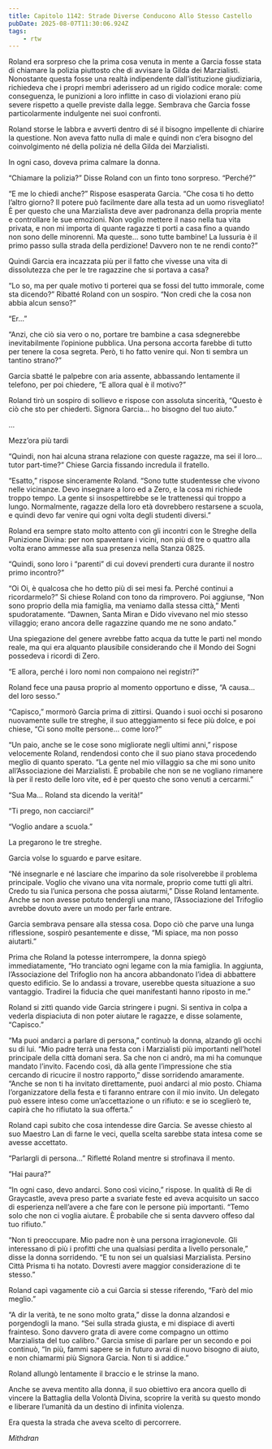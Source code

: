```yaml
---
title: Capitolo 1142: Strade Diverse Conducono Allo Stesso Castello
pubDate: 2025-08-07T11:30:06.924Z
tags:
    - rtw
---
```





















Roland era sorpreso che la prima cosa venuta in mente a Garcia fosse stata di chiamare la polizia piuttosto che di avvisare la Gilda dei Marzialisti. Nonostante questa fosse una realtà indipendente dall’istituzione giudiziaria, richiedeva che i propri membri aderissero ad un rigido codice morale: come conseguenza, le punizioni a loro inflitte in caso di violazioni erano più severe rispetto a quelle previste dalla legge. Sembrava che Garcia fosse particolarmente indulgente nei suoi confronti.






Roland storse le labbra e avvertì dentro di sé il bisogno impellente di chiarire la questione. Non aveva fatto nulla di male e quindi non c’era bisogno del coinvolgimento né della polizia né della Gilda dei Marzialisti.






In ogni caso, doveva prima calmare la donna.






“Chiamare la polizia?” Disse Roland con un finto tono sorpreso. “Perché?”






“E me lo chiedi anche?” Rispose esasperata Garcia. “Che cosa ti ho detto l’altro giorno? Il potere può facilmente dare alla testa ad un uomo risvegliato! È per questo che una Marzialista deve aver padronanza della propria mente e controllare le sue emozioni. Non voglio mettere il naso nella tua vita privata, e non mi importa di quante ragazze ti porti a casa fino a quando non sono delle minorenni. Ma queste… sono tutte bambine! La lussuria è il primo passo sulla strada della perdizione! Davvero non te ne rendi conto?”






Quindi Garcia era incazzata più per il fatto che vivesse una vita di dissolutezza che per le tre ragazzine che si portava a casa?






“Lo so, ma per quale motivo ti porterei qua se fossi del tutto immorale, come sta dicendo?” Ribatté Roland con un sospiro. “Non credi che la cosa non abbia alcun senso?”






“Er…”






“Anzi, che ciò sia vero o no, portare tre bambine a casa sdegnerebbe inevitabilmente l’opinione pubblica. Una persona accorta farebbe di tutto per tenere la cosa segreta. Però, ti ho fatto venire qui. Non ti sembra un tantino strano?”






Garcia sbatté le palpebre con aria assente, abbassando lentamente il telefono, per poi chiedere, “E allora qual è il motivo?”






Roland tirò un sospiro di sollievo e rispose con assoluta sincerità, “Questo è ciò che sto per chiederti. Signora Garcia… ho bisogno del tuo aiuto.”






…






Mezz’ora più tardi






“Quindi, non hai alcuna strana relazione con queste ragazze, ma sei il loro… tutor part-time?” Chiese Garcia fissando incredula il fratello.






“Esatto,” rispose sinceramente Roland. “Sono tutte studentesse che vivono nelle vicinanze. Devo insegnare a loro ed a Zero, e la cosa mi richiede troppo tempo. La gente si insospettirebbe se le trattenessi qui troppo a lungo. Normalmente, ragazze della loro età dovrebbero restarsene a scuola, e quindi devo far venire qui ogni volta degli studenti diversi.”






Roland era sempre stato molto attento con gli incontri con le Streghe della Punizione Divina: per non spaventare i vicini, non più di tre o quattro alla volta erano ammesse alla sua presenza nella Stanza 0825.






“Quindi, sono loro i “parenti” di cui dovevi prenderti cura durante il nostro primo incontro?”






“Oi Oi, è qualcosa che ho detto più di sei mesi fa. Perché continui a ricordarmelo?” Si chiese Roland con tono da rimprovero. Poi aggiunse, “Non sono proprio della mia famiglia, ma veniamo dalla stessa città,” Mentì spudoratamente. “Dawnen, Santa Miran e Dido vivevano nel mio stesso villaggio; erano ancora delle ragazzine quando me ne sono andato.”






Una spiegazione del genere avrebbe fatto acqua da tutte le parti nel mondo reale, ma qui era alquanto plausibile considerando che il Mondo dei Sogni possedeva i ricordi di Zero.






“E allora, perché i loro nomi non compaiono nei registri?”






Roland fece una pausa proprio al momento opportuno e disse, “A causa… del loro sesso.”






“Capisco,” mormorò Garcia prima di zittirsi. Quando i suoi occhi si posarono nuovamente sulle tre streghe, il suo atteggiamento si fece più dolce, e poi chiese, “Ci sono molte persone… come loro?”






“Un paio, anche se le cose sono migliorate negli ultimi anni,” rispose velocemente Roland, rendendosi conto che il suo piano stava procedendo meglio di quanto sperato. “La gente nel mio villaggio sa che mi sono unito all’Associazione dei Marzialisti. È probabile che non se ne vogliano rimanere là per il resto delle loro vite, ed è per questo che sono venuti a cercarmi.”






“Sua Ma… Roland sta dicendo la verità!”






“Ti prego, non cacciarci!”






“Voglio andare a scuola.”






La pregarono le tre streghe.






Garcia volse lo sguardo e parve esitare.






“Né insegnarle e né lasciare che imparino da sole risolverebbe il problema principale. Voglio che vivano una vita normale, proprio come tutti gli altri. Credo tu sia l’unica persona che possa aiutarmi,” Disse Roland lentamente. Anche se non avesse potuto tendergli una mano, l’Associazione del Trifoglio avrebbe dovuto avere un modo per farle entrare.






Garcia sembrava pensare alla stessa cosa. Dopo ciò che parve una lunga riflessione, sospirò pesantemente e disse, “Mi spiace, ma non posso aiutarti.”






Prima che Roland la potesse interrompere, la donna spiegò immediatamente, “Ho tranciato ogni legame con la mia famiglia. In aggiunta, l’Associazione del Trifoglio non ha ancora abbandonato l’idea di abbattere questo edificio. Se lo andassi a trovare, userebbe questa situazione a suo vantaggio. Tradirei la fiducia che quei manifestanti hanno riposto in me.”






Roland si zittì quando vide Garcia stringere i pugni. Si sentiva in colpa a vederla dispiaciuta di non poter aiutare le ragazze, e disse solamente, “Capisco.”






“Ma puoi andarci a parlare di persona,” continuò la donna, alzando gli occhi su di lui. “Mio padre terrà una festa con i Marzialisti più importanti nell’hotel principale della città domani sera. Sa che non ci andrò, ma mi ha comunque mandato l’invito. Facendo così, dà alla gente l’impressione che stia cercando di ricucire il nostro rapporto,” disse sorridendo amaramente. “Anche se non ti ha invitato direttamente, puoi andarci al mio posto. Chiama l’organizzatore della festa e ti faranno entrare con il mio invito. Un delegato può essere inteso come un’accettazione o un rifiuto: e se io sceglierò te, capirà che ho rifiutato la sua offerta.”






Roland capì subito che cosa intendesse dire Garcia. Se avesse chiesto al suo Maestro Lan di farne le veci, quella scelta sarebbe stata intesa come se avesse accettato.






“Parlargli di persona…” Rifletté Roland mentre si strofinava il mento.






“Hai paura?”






“In ogni caso, devo andarci. Sono così vicino,” rispose. In qualità di Re di Graycastle, aveva preso parte a svariate feste ed aveva acquisito un sacco di esperienza nell’avere a che fare con le persone più importanti. “Temo solo che non ci voglia aiutare. È probabile che si senta davvero offeso dal tuo rifiuto.”






“Non ti preoccupare. Mio padre non è una persona irragionevole. Gli interessano di più i profitti che una qualsiasi perdita a livello personale,” disse la donna sorridendo. “E tu non sei un qualsiasi Marzialista. Persino Città Prisma ti ha notato. Dovresti avere maggior considerazione di te stesso.”






Roland capì vagamente ciò a cui Garcia si stesse riferendo, “Farò del mio meglio.”






“A dir la verità, te ne sono molto grata,” disse la donna alzandosi e porgendogli la mano. “Sei sulla strada giusta, e mi dispiace di averti frainteso. Sono davvero grata di avere come compagno un ottimo Marzialista del tuo calibro.” Garcia smise di parlare per un secondo e poi continuò, “In più, fammi sapere se in futuro avrai di nuovo bisogno di aiuto, e non chiamarmi più Signora Garcia. Non ti si addice.”






Roland allungò lentamente il braccio e le strinse la mano.






Anche se aveva mentito alla donna, il suo obiettivo era ancora quello di vincere la Battaglia della Volontà Divina, scoprire la verità su questo mondo e liberare l’umanità da un destino di infinita violenza.






Era questa la strada che aveva scelto di percorrere.






<em>Mithdran</em>


                                


                                



